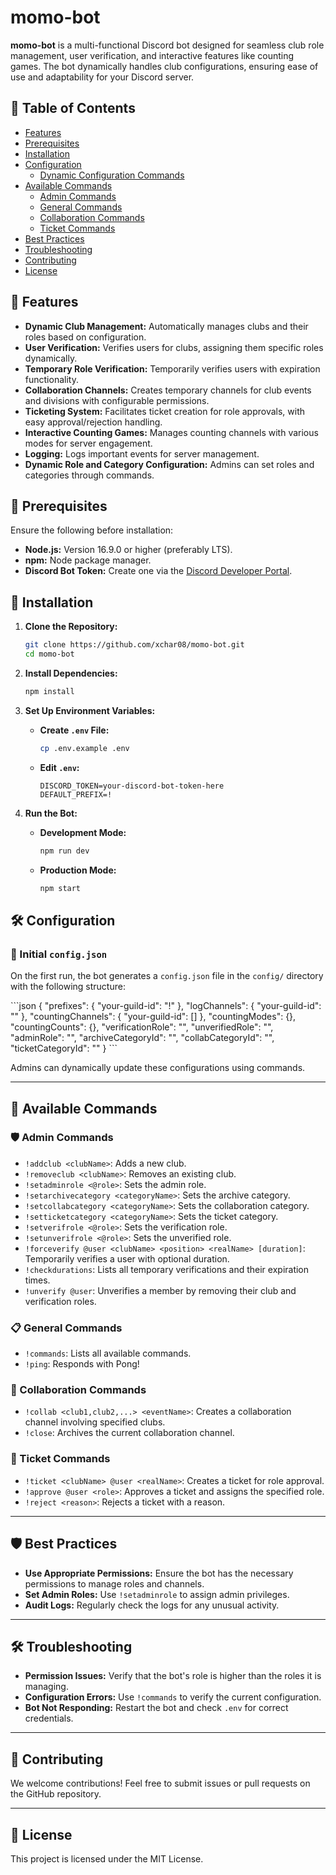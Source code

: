 # momo-bot

**momo-bot** is a multi-functional Discord bot designed for seamless club role management, user verification, and interactive features like counting games. The bot dynamically handles club configurations, ensuring ease of use and adaptability for your Discord server.

## 📖 Table of Contents

- [Features](#features)
- [Prerequisites](#prerequisites)
- [Installation](#installation)
- [Configuration](#configuration)
  - [Dynamic Configuration Commands](#dynamic-configuration-commands)
- [Available Commands](#available-commands)
  - [Admin Commands](#admin-commands)
  - [General Commands](#general-commands)
  - [Collaboration Commands](#collaboration-commands)
  - [Ticket Commands](#ticket-commands)
- [Best Practices](#best-practices)
- [Troubleshooting](#troubleshooting)
- [Contributing](#contributing)
- [License](#license)

## 🎯 Features

- **Dynamic Club Management:** Automatically manages clubs and their roles based on configuration.
- **User Verification:** Verifies users for clubs, assigning them specific roles dynamically.
- **Temporary Role Verification:** Temporarily verifies users with expiration functionality.
- **Collaboration Channels:** Creates temporary channels for club events and divisions with configurable permissions.
- **Ticketing System:** Facilitates ticket creation for role approvals, with easy approval/rejection handling.
- **Interactive Counting Games:** Manages counting channels with various modes for server engagement.
- **Logging:** Logs important events for server management.
- **Dynamic Role and Category Configuration:** Admins can set roles and categories through commands.

## 🔧 Prerequisites

Ensure the following before installation:

- **Node.js:** Version 16.9.0 or higher (preferably LTS).
- **npm:** Node package manager.
- **Discord Bot Token:** Create one via the [Discord Developer Portal](https://discord.com/developers/applications).

## 🚀 Installation

1. **Clone the Repository:**

    ```bash
    git clone https://github.com/xchar08/momo-bot.git
    cd momo-bot
    ```

2. **Install Dependencies:**

    ```bash
    npm install
    ```

3. **Set Up Environment Variables:**

    - **Create `.env` File:**

        ```bash
        cp .env.example .env
        ```

    - **Edit `.env`:**

        ```env
        DISCORD_TOKEN=your-discord-bot-token-here
        DEFAULT_PREFIX=!
        ```

4. **Run the Bot:**

    - **Development Mode:**

        ```bash
        npm run dev
        ```

    - **Production Mode:**

        ```bash
        npm start
        ```

## 🛠 Configuration

### 📄 Initial `config.json`

On the first run, the bot generates a `config.json` file in the `config/` directory with the following structure:

\`\`\`json
{
    "prefixes": {
        "your-guild-id": "!"
    },
    "logChannels": {
        "your-guild-id": ""
    },
    "countingChannels": {
        "your-guild-id": []
    },
    "countingModes": {},
    "countingCounts": {},
    "verificationRole": "",
    "unverifiedRole": "",
    "adminRole": "",
    "archiveCategoryId": "",
    "collabCategoryId": "",
    "ticketCategoryId": ""
}
\`\`\`

Admins can dynamically update these configurations using commands.

---

## 📜 Available Commands

### 🛡️ Admin Commands

- `!addclub <clubName>`: Adds a new club.
- `!removeclub <clubName>`: Removes an existing club.
- `!setadminrole <@role>`: Sets the admin role.
- `!setarchivecategory <categoryName>`: Sets the archive category.
- `!setcollabcategory <categoryName>`: Sets the collaboration category.
- `!setticketcategory <categoryName>`: Sets the ticket category.
- `!setverifrole <@role>`: Sets the verification role.
- `!setunverifrole <@role>`: Sets the unverified role.
- `!forceverify @user <clubName> <position> <realName> [duration]`: Temporarily verifies a user with optional duration.
- `!checkdurations`: Lists all temporary verifications and their expiration times.
- `!unverify @user`: Unverifies a member by removing their club and verification roles.

### 📋 General Commands

- `!commands`: Lists all available commands.
- `!ping`: Responds with Pong!

### 🤝 Collaboration Commands

- `!collab <club1,club2,...> <eventName>`: Creates a collaboration channel involving specified clubs.
- `!close`: Archives the current collaboration channel.

### 📩 Ticket Commands

- `!ticket <clubName> @user <realName>`: Creates a ticket for role approval.
- `!approve @user <role>`: Approves a ticket and assigns the specified role.
- `!reject <reason>`: Rejects a ticket with a reason.

---

## 🛡️ Best Practices

- **Use Appropriate Permissions:** Ensure the bot has the necessary permissions to manage roles and channels.
- **Set Admin Roles:** Use `!setadminrole` to assign admin privileges.
- **Audit Logs:** Regularly check the logs for any unusual activity.

---

## 🛠 Troubleshooting

- **Permission Issues:** Verify that the bot's role is higher than the roles it is managing.
- **Configuration Errors:** Use `!commands` to verify the current configuration.
- **Bot Not Responding:** Restart the bot and check `.env` for correct credentials.

---

## 🤝 Contributing

We welcome contributions! Feel free to submit issues or pull requests on the GitHub repository.

---

## 📜 License

This project is licensed under the MIT License.
